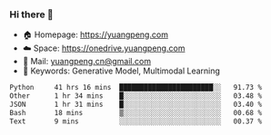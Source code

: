 ### Hi there 👋

- 🏠 Homepage: https://yuangpeng.com
- ☁️ Space: https://onedrive.yuangpeng.com
- 📧 Mail: yuangpeng.cn@gmail.com
- 🌅 Keywords: Generative Model, Multimodal Learning

<!--
**yuangpeng/yuangpeng** is a ✨ _special_ ✨ repository because its `README.md` (this file) appears on your GitHub profile.

Here are some ideas to get you started:

- 🔭 I’m currently working on ...
- 🌱 I’m currently learning ...
- 👯 I’m looking to collaborate on ...
- 🤔 I’m looking for help with ...
- 💬 Ask me about ...
- 📫 How to reach me: ...
- 😄 Pronouns: ...
- ⚡ Fun fact: ...
-->

<!--START_SECTION:waka-->

```txt
Python     41 hrs 16 mins  ███████████████████████░░   91.73 %
Other      1 hr 34 mins    █░░░░░░░░░░░░░░░░░░░░░░░░   03.48 %
JSON       1 hr 31 mins    █░░░░░░░░░░░░░░░░░░░░░░░░   03.40 %
Bash       18 mins         ▒░░░░░░░░░░░░░░░░░░░░░░░░   00.68 %
Text       9 mins          ░░░░░░░░░░░░░░░░░░░░░░░░░   00.37 %
```

<!--END_SECTION:waka-->
